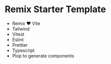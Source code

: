 # Remix Starter Template

- Remix ❤️ Vite
- Tailwind
- Vitest
- Eslint
- Prettier
- Typescript
- Plop to generate components
